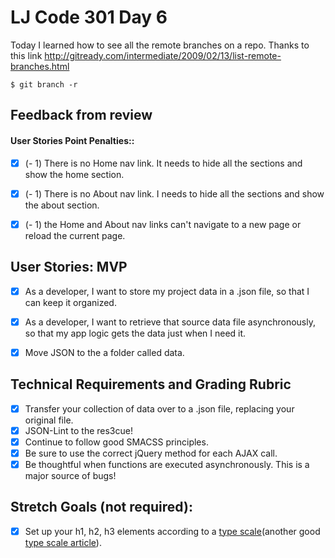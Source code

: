 # LJ Code 301 Day 6

Today I learned how to see all the remote branches on a repo. Thanks to this link http://gitready.com/intermediate/2009/02/13/list-remote-branches.html

`$ git branch -r`


## Feedback from review

  #### User Stories Point Penalties::
- [x]  (- 1) There is no Home nav link. It needs to hide all the sections and show the home section.
- [x]  (- 1) There is no About nav link. I needs to hide all the sections and show the about section.
- [x]  (- 1) the Home and About nav links can't navigate to a new page or reload the current page.


## User Stories: MVP

- [x]  As a developer, I want to store my project data in a .json file, so that I can keep it organized.
- [x]  As a developer, I want to retrieve that source data file asynchronously, so that my app logic gets the data just when I need it.
- [x] Move JSON to the a folder called data.


## Technical Requirements and Grading Rubric

- [x]  Transfer your collection of data over to a .json file, replacing your original file.
- [x]  JSON-Lint to the res3cue!
- [x]  Continue to follow good SMACSS principles.
- [x]  Be sure to use the correct jQuery method for each AJAX call.
- [x]  Be thoughtful when functions are executed asynchronously. This is a major source of bugs!

## Stretch Goals (not required):

- [x] Set up your h1, h2, h3 elements according to a [type scale](http://type-scale.com/)(another good [type scale article](http://typecast.com/blog/a-more-modern-scale-for-web-typography)).
